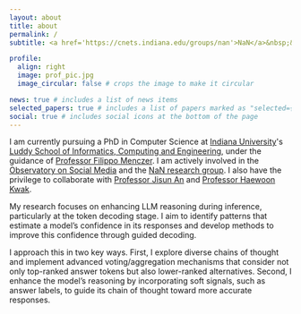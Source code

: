 ```yaml
---
layout: about
title: about
permalink: /
subtitle: <a href='https://cnets.indiana.edu/groups/nan'>NaN</a>&nbsp;&nbsp;<a href='https://osome.iu.edu/'>OSoMe</a>&nbsp;&nbsp;<a href='https://cnets.indiana.edu/'>CNetS</a>&nbsp;&nbsp;<a href='https://luddy.indiana.edu/index.html'>Luddy</a>&nbsp;&nbsp;<a href='https://www.iu.edu/'>IU</a>

profile:
  align: right
  image: prof_pic.jpg
  image_circular: false # crops the image to make it circular

news: true # includes a list of news items
selected_papers: true # includes a list of papers marked as "selected={true}"
social: true # includes social icons at the bottom of the page
---
```


I am currently pursuing a PhD in Computer Science at [Indiana University](https://www.iu.edu/)'s [Luddy School of Informatics, Computing and Engineering](https://luddy.indiana.edu/index.html), under the guidance of [Professor Filippo Menczer](https://cnets.indiana.edu/fil). I am actively involved in the [Observatory on Social Media](https://osome.iu.edu/) and the [NaN research group](https://cnets.indiana.edu/groups/nan). I also have the privilege to collaborate with [Professor Jisun An](https://jisun.me/) and [Professor Haewoon Kwak](https://haewoon.io/).

My research focuses on enhancing LLM reasoning during inference, particularly at the token decoding stage. I aim to identify patterns that estimate a model’s confidence in its responses and develop methods to improve this confidence through guided decoding.

I approach this in two key ways. First, I explore diverse chains of thought and implement advanced voting/aggregation mechanisms that consider not only top-ranked answer tokens but also lower-ranked alternatives. Second, I enhance the model’s reasoning by incorporating soft signals, such as answer labels, to guide its chain of thought toward more accurate responses.
